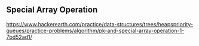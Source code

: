 ## Special Array Operation
https://www.hackerearth.com/practice/data-structures/trees/heapspriority-queues/practice-problems/algorithm/pk-and-special-array-operation-1-7bd52ad1/
